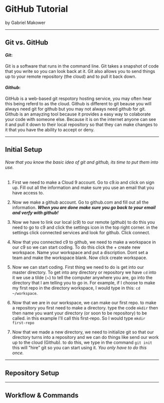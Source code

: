# GitHub Tutorial

by Gabriel Makower 

---
## Git vs. GitHub
 #### **_Git_**:  
Git is a software that runs in the command line. Git takes a snapshot of code that you write so you can look back at it. Git also allows you to send things up to your remote repository (the cloud) and to pull it back down. 
 #### **_Github_**:  
GitHub is a web-based git respotory hosting service, you may often hear this being referd to as the cloud. Github is different to git beause you will always need git for github but you may not always need github for git. Github is an amayzing tool because it provides a easy way to colaborate your code with someone else. Because it is on the internet anyone can see it and pull it down to their local repository so that they can make changes to it that you have the ability to accept or deny.  


---
## Initial Setup
###### Now that you know the basic idea of git and github, its time to put them into use.
1) First we need to make a Cloud 9 account. Go to c9.io and click on sign up. Fill out all the information and make sure you use an email that you have access to. 

2) Now we make a github account. Go to github.com and fill out all the information. **_When you are done make sure you go back to your email and verfy with github!_**

3) Now we have to link our local (_c9_) to our remote (_github_) to do this you need to go to c9 and click the settings icon in the top right corner. in the settings click connected services and look for github. Click connect. 

4) Now that you connected c9 to github, we need to make a workspace in our c9 so we can start coding. To do this click the + create new workspace. Name your workspace and put a discription. Dont set a team and make the workspace blank. Now click create workspace.  


4) Now we can start coding. First thing we need to do is get into our master directory. To get into any directory or repository we have `cd` into it we use a tilde (~) to tell the computer anywhere you are, go into the directory that I am telling you to go in. For example, if I choose to make my first repo in the directory workspace, I would type in this: `cd ~/workspace`. 

4) Now that we are in our workspace, we can make our first repo. to make a repository you first need to make a directory. type the code `mkdir` then then name you want your directory (or soon to be repository) to be called. in this example I'll call this first-repo. So I would type `mkdir first-repo` 

5) Now that we made a new directory, we need to initialize git so that our directory turns into a repository and we can do things like send our work up to the cloud (Github). to do this, we type in the command `git init` this will "hire" git so you can start using it. _You only have to do this once._ 






---
## Repository Setup



---
## Workflow & Commands